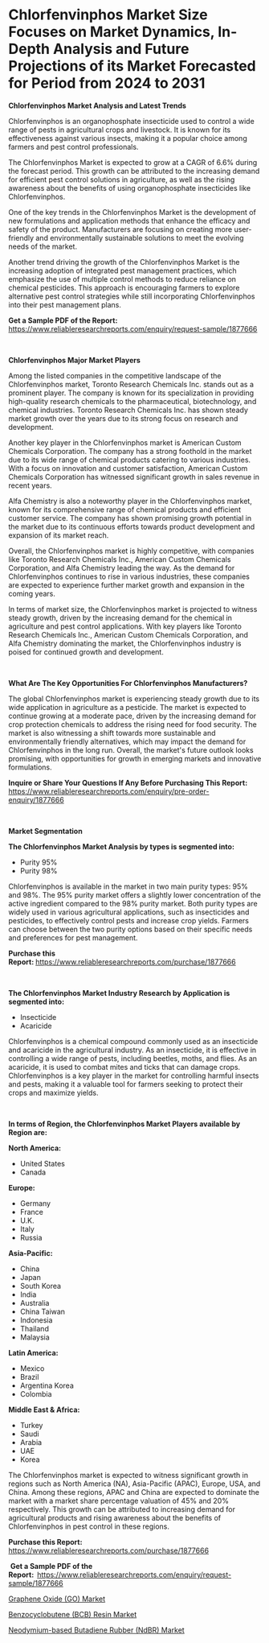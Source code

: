 <p><h1>Chlorfenvinphos Market Size Focuses on Market Dynamics, In-Depth Analysis and Future Projections of its Market Forecasted for Period from 2024 to 2031</h1></p><p><strong>Chlorfenvinphos Market Analysis and Latest Trends</strong></p>
<p><p>Chlorfenvinphos is an organophosphate insecticide used to control a wide range of pests in agricultural crops and livestock. It is known for its effectiveness against various insects, making it a popular choice among farmers and pest control professionals.</p><p>The Chlorfenvinphos Market is expected to grow at a CAGR of 6.6% during the forecast period. This growth can be attributed to the increasing demand for efficient pest control solutions in agriculture, as well as the rising awareness about the benefits of using organophosphate insecticides like Chlorfenvinphos.</p><p>One of the key trends in the Chlorfenvinphos Market is the development of new formulations and application methods that enhance the efficacy and safety of the product. Manufacturers are focusing on creating more user-friendly and environmentally sustainable solutions to meet the evolving needs of the market.</p><p>Another trend driving the growth of the Chlorfenvinphos Market is the increasing adoption of integrated pest management practices, which emphasize the use of multiple control methods to reduce reliance on chemical pesticides. This approach is encouraging farmers to explore alternative pest control strategies while still incorporating Chlorfenvinphos into their pest management plans.</p></p>
<p><strong>Get a Sample PDF of the Report:&nbsp;</strong> <a href="https://www.reliableresearchreports.com/enquiry/request-sample/1877666">https://www.reliableresearchreports.com/enquiry/request-sample/1877666</a></p>
<p>&nbsp;</p>
<p><strong>Chlorfenvinphos Major Market Players</strong></p>
<p><p>Among the listed companies in the competitive landscape of the Chlorfenvinphos market, Toronto Research Chemicals Inc. stands out as a prominent player. The company is known for its specialization in providing high-quality research chemicals to the pharmaceutical, biotechnology, and chemical industries. Toronto Research Chemicals Inc. has shown steady market growth over the years due to its strong focus on research and development.</p><p>Another key player in the Chlorfenvinphos market is American Custom Chemicals Corporation. The company has a strong foothold in the market due to its wide range of chemical products catering to various industries. With a focus on innovation and customer satisfaction, American Custom Chemicals Corporation has witnessed significant growth in sales revenue in recent years.</p><p>Alfa Chemistry is also a noteworthy player in the Chlorfenvinphos market, known for its comprehensive range of chemical products and efficient customer service. The company has shown promising growth potential in the market due to its continuous efforts towards product development and expansion of its market reach.</p><p>Overall, the Chlorfenvinphos market is highly competitive, with companies like Toronto Research Chemicals Inc., American Custom Chemicals Corporation, and Alfa Chemistry leading the way. As the demand for Chlorfenvinphos continues to rise in various industries, these companies are expected to experience further market growth and expansion in the coming years.</p><p>In terms of market size, the Chlorfenvinphos market is projected to witness steady growth, driven by the increasing demand for the chemical in agriculture and pest control applications. With key players like Toronto Research Chemicals Inc., American Custom Chemicals Corporation, and Alfa Chemistry dominating the market, the Chlorfenvinphos industry is poised for continued growth and development.</p></p>
<p>&nbsp;</p>
<p><strong>What Are The Key Opportunities For Chlorfenvinphos Manufacturers?</strong></p>
<p><p>The global Chlorfenvinphos market is experiencing steady growth due to its wide application in agriculture as a pesticide. The market is expected to continue growing at a moderate pace, driven by the increasing demand for crop protection chemicals to address the rising need for food security. The market is also witnessing a shift towards more sustainable and environmentally friendly alternatives, which may impact the demand for Chlorfenvinphos in the long run. Overall, the market's future outlook looks promising, with opportunities for growth in emerging markets and innovative formulations.</p></p>
<p><strong>Inquire or Share Your Questions If Any Before Purchasing This Report:</strong> <a href="https://www.reliableresearchreports.com/enquiry/pre-order-enquiry/1877666">https://www.reliableresearchreports.com/enquiry/pre-order-enquiry/1877666</a></p>
<p>&nbsp;</p>
<p><strong>Market Segmentation</strong></p>
<p><strong>The Chlorfenvinphos Market Analysis by types is segmented into:</strong></p>
<p><ul><li>Purity 95%</li><li>Purity 98%</li></ul></p>
<p><p>Chlorfenvinphos is available in the market in two main purity types: 95% and 98%. The 95% purity market offers a slightly lower concentration of the active ingredient compared to the 98% purity market. Both purity types are widely used in various agricultural applications, such as insecticides and pesticides, to effectively control pests and increase crop yields. Farmers can choose between the two purity options based on their specific needs and preferences for pest management.</p></p>
<p><strong>Purchase this Report:&nbsp;</strong><a href="https://www.reliableresearchreports.com/purchase/1877666">https://www.reliableresearchreports.com/purchase/1877666</a></p>
<p>&nbsp;</p>
<p><strong>The Chlorfenvinphos Market Industry Research by Application is segmented into:</strong></p>
<p><ul><li>Insecticide</li><li>Acaricide</li></ul></p>
<p><p>Chlorfenvinphos is a chemical compound commonly used as an insecticide and acaricide in the agricultural industry. As an insecticide, it is effective in controlling a wide range of pests, including beetles, moths, and flies. As an acaricide, it is used to combat mites and ticks that can damage crops. Chlorfenvinphos is a key player in the market for controlling harmful insects and pests, making it a valuable tool for farmers seeking to protect their crops and maximize yields.</p></p>
<p>&nbsp;</p>
<p><strong>In terms of Region, the Chlorfenvinphos Market Players available by Region are:</strong></p>
<p>
    <p> <strong> North America: </strong>
        <ul>
            <li>United States</li>
            <li>Canada</li>
        </ul>
        </p> 
    <p> <strong> Europe: </strong>
        <ul>
            <li>Germany</li>
            <li>France</li>
            <li>U.K.</li>
            <li>Italy</li>
            <li>Russia</li>
        </ul>
        </p> 
    <p> <strong> Asia-Pacific: </strong>
        <ul>
            <li>China</li>
            <li>Japan</li>
            <li>South Korea</li>
            <li>India</li>
            <li>Australia</li>
            <li>China Taiwan</li>
            <li>Indonesia</li>
            <li>Thailand</li>
            <li>Malaysia</li>
        </ul>
        </p> 
    <p> <strong> Latin America: </strong>
        <ul>
            <li>Mexico</li>
            <li>Brazil</li>
            <li>Argentina Korea</li>
            <li>Colombia</li>
        </ul>
        </p> 
    <p> <strong> Middle East & Africa: </strong>
        <ul>
            <li>Turkey</li>
            <li>Saudi</li>
            <li>Arabia</li>
            <li>UAE</li>
            <li>Korea</li>
        </ul>
    </p>
    </p>
<p><p>The Chlorfenvinphos market is expected to witness significant growth in regions such as North America (NA), Asia-Pacific (APAC), Europe, USA, and China. Among these regions, APAC and China are expected to dominate the market with a market share percentage valuation of 45% and 20% respectively. This growth can be attributed to increasing demand for agricultural products and rising awareness about the benefits of Chlorfenvinphos in pest control in these regions.</p></p>
<p><strong>Purchase this Report: </strong><a href="https://www.reliableresearchreports.com/purchase/1877666">https://www.reliableresearchreports.com/purchase/1877666</a></p>
<p>&nbsp;<strong>Get a Sample PDF of the Report:&nbsp;&nbsp;</strong><a href="https://www.reliableresearchreports.com/enquiry/request-sample/1877666">https://www.reliableresearchreports.com/enquiry/request-sample/1877666</a></p>
<p><strong></strong></p>
<p><p><a href="https://view.publitas.com/reportprime-1/graphene-oxide-go-market-size-market-share-and-global-market-analysis-report-2024-2031/">Graphene Oxide (GO) Market</a></p><p><a href="https://view.publitas.com/reportprime-1/benzocyclobutene-bcb-resin-market-research-report-unlocks-analysis-on-the-market-financial-status-market-size-and-market-revenue-upto-2031/">Benzocyclobutene (BCB) Resin Market</a></p><p><a href="https://view.publitas.com/reportprime-1/neodymium-based-butadiene-rubber-ndbr-market-research-report-forecasted-for-period-from-2024-2031-by-market-type-market-application-and-region/">Neodymium-based Butadiene Rubber (NdBR) Market</a></p></p>